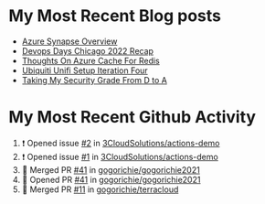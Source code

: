 # My Most Recent Blog posts
<!-- BLOG-POST-LIST:START -->
- [Azure Synapse Overview](https://www.gogorichie.com/blog/microsoft/azure-synapse-overview/)
- [Devops Days Chicago 2022 Recap](https://www.gogorichie.com/blog/devopsdayschicago2022recap/)
- [Thoughts On Azure Cache For Redis](https://www.gogorichie.com/blog/microsoft/thoughts-on-azure-cache-4-redis/)
- [Ubiquiti Unifi Setup Iteration Four](https://www.gogorichie.com/blog/ubiquiti-unifi-setup-iteration-four/)
- [Taking My Security Grade From D to A](https://www.gogorichie.com/blog/security-grade/)
<!-- BLOG-POST-LIST:END -->


# My Most Recent Github Activity
<!--START_SECTION:activity-->
1. ❗️ Opened issue [#2](https://github.com/3CloudSolutions/actions-demo/issues/2) in [3CloudSolutions/actions-demo](https://github.com/3CloudSolutions/actions-demo)
2. ❗️ Opened issue [#1](https://github.com/3CloudSolutions/actions-demo/issues/1) in [3CloudSolutions/actions-demo](https://github.com/3CloudSolutions/actions-demo)
3. 🎉 Merged PR [#41](https://github.com/gogorichie/gogorichie2021/pull/41) in [gogorichie/gogorichie2021](https://github.com/gogorichie/gogorichie2021)
4. 💪 Opened PR [#41](https://github.com/gogorichie/gogorichie2021/pull/41) in [gogorichie/gogorichie2021](https://github.com/gogorichie/gogorichie2021)
5. 🎉 Merged PR [#11](https://github.com/gogorichie/terracloud/pull/11) in [gogorichie/terracloud](https://github.com/gogorichie/terracloud)
<!--END_SECTION:activity-->

